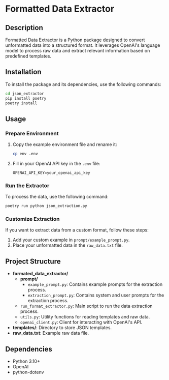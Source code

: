 # Formatted Data Extractor

## Description

Formatted Data Extractor is a Python package designed to convert unformatted data into a structured format. It leverages OpenAI's language model to process raw data and extract relevant information based on predefined templates.

## Installation

To install the package and its dependencies, use the following commands:

```bash
cd json_extractor
pip install poetry
poetry install
```

## Usage

### Prepare Environment
1. Copy the example environment file and rename it:
   ```bash
   cp env .env
   ```
2. Fill in your OpenAI API key in the `.env` file:
   ```
   OPENAI_API_KEY=your_openai_api_key
   ```

### Run the Extractor
To process the data, use the following command:

```bash
poetry run python json_extraction.py
```

### Customize Extraction
If you want to extract data from a custom format, follow these steps:

1. Add your custom example in `prompt/example_prompt.py`.
2. Place your unformatted data in the `raw_data.txt` file.

## Project Structure

- **formated_data_extractor/**
  - **prompt/**
    - `example_prompt.py`: Contains example prompts for the extraction process.
    - `extraction_prompt.py`: Contains system and user prompts for the extraction process.
  - `run_format_extractor.py`: Main script to run the data extraction process.
  - `utils.py`: Utility functions for reading templates and raw data.
  - `openai_client.py`: Client for interacting with OpenAI's API.
- **templates/**: Directory to store JSON templates.
- **raw_data.txt**: Example raw data file.

## Dependencies

- Python 3.10+
- OpenAI
- python-dotenv

